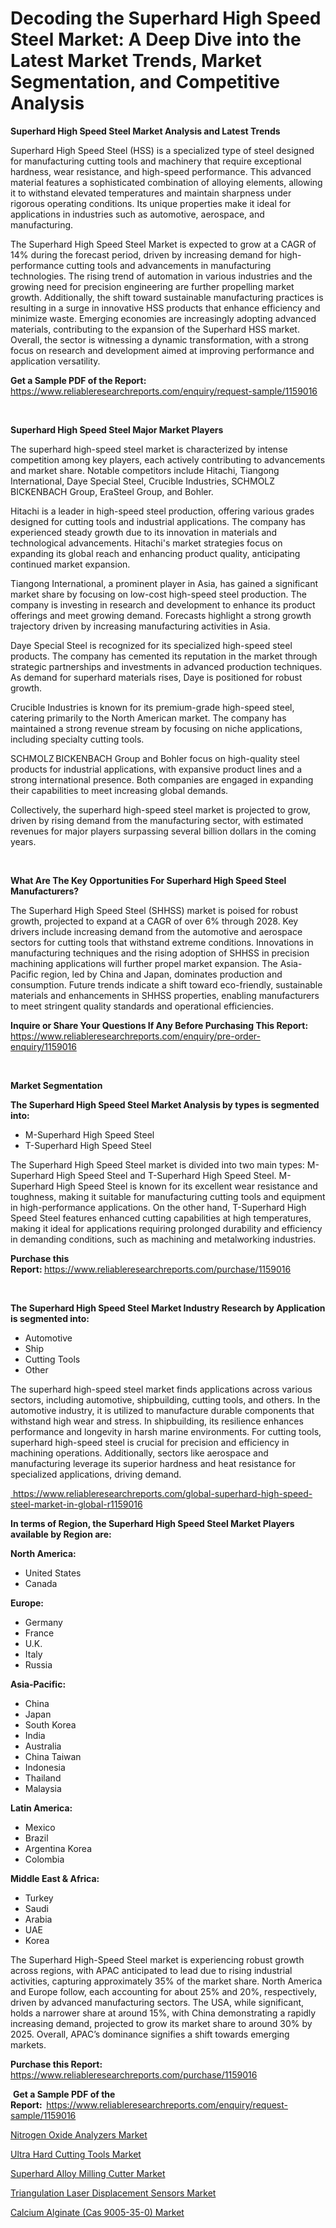 <p><h1>Decoding the Superhard High Speed Steel Market: A Deep Dive into the Latest Market Trends, Market Segmentation, and Competitive Analysis</h1></p><p><strong>Superhard High Speed Steel Market Analysis and Latest Trends</strong></p>
<p><p>Superhard High Speed Steel (HSS) is a specialized type of steel designed for manufacturing cutting tools and machinery that require exceptional hardness, wear resistance, and high-speed performance. This advanced material features a sophisticated combination of alloying elements, allowing it to withstand elevated temperatures and maintain sharpness under rigorous operating conditions. Its unique properties make it ideal for applications in industries such as automotive, aerospace, and manufacturing.</p><p>The Superhard High Speed Steel Market is expected to grow at a CAGR of 14% during the forecast period, driven by increasing demand for high-performance cutting tools and advancements in manufacturing technologies. The rising trend of automation in various industries and the growing need for precision engineering are further propelling market growth. Additionally, the shift toward sustainable manufacturing practices is resulting in a surge in innovative HSS products that enhance efficiency and minimize waste. Emerging economies are increasingly adopting advanced materials, contributing to the expansion of the Superhard HSS market. Overall, the sector is witnessing a dynamic transformation, with a strong focus on research and development aimed at improving performance and application versatility.</p></p>
<p><strong>Get a Sample PDF of the Report:&nbsp;</strong> <a href="https://www.reliableresearchreports.com/enquiry/request-sample/1159016?utm_campaign=5&utm_medium=2&utm_source=Github&utm_content=ia&utm_term=05122024&utm_id=superhard-high-speed-steel">https://www.reliableresearchreports.com/enquiry/request-sample/1159016</a></p>
<p>&nbsp;</p>
<p><strong>Superhard High Speed Steel Major Market Players</strong></p>
<p><p>The superhard high-speed steel market is characterized by intense competition among key players, each actively contributing to advancements and market share. Notable competitors include Hitachi, Tiangong International, Daye Special Steel, Crucible Industries, SCHMOLZ BICKENBACH Group, EraSteel Group, and Bohler.</p><p>Hitachi is a leader in high-speed steel production, offering various grades designed for cutting tools and industrial applications. The company has experienced steady growth due to its innovation in materials and technological advancements. Hitachi's market strategies focus on expanding its global reach and enhancing product quality, anticipating continued market expansion.</p><p>Tiangong International, a prominent player in Asia, has gained a significant market share by focusing on low-cost high-speed steel production. The company is investing in research and development to enhance its product offerings and meet growing demand. Forecasts highlight a strong growth trajectory driven by increasing manufacturing activities in Asia.</p><p>Daye Special Steel is recognized for its specialized high-speed steel products. The company has cemented its reputation in the market through strategic partnerships and investments in advanced production techniques. As demand for superhard materials rises, Daye is positioned for robust growth.</p><p>Crucible Industries is known for its premium-grade high-speed steel, catering primarily to the North American market. The company has maintained a strong revenue stream by focusing on niche applications, including specialty cutting tools. </p><p>SCHMOLZ BICKENBACH Group and Bohler focus on high-quality steel products for industrial applications, with expansive product lines and a strong international presence. Both companies are engaged in expanding their capabilities to meet increasing global demands.</p><p>Collectively, the superhard high-speed steel market is projected to grow, driven by rising demand from the manufacturing sector, with estimated revenues for major players surpassing several billion dollars in the coming years.</p></p>
<p>&nbsp;</p>
<p><strong>What Are The Key Opportunities For Superhard High Speed Steel Manufacturers?</strong></p>
<p><p>The Superhard High Speed Steel (SHHSS) market is poised for robust growth, projected to expand at a CAGR of over 6% through 2028. Key drivers include increasing demand from the automotive and aerospace sectors for cutting tools that withstand extreme conditions. Innovations in manufacturing techniques and the rising adoption of SHHSS in precision machining applications will further propel market expansion. The Asia-Pacific region, led by China and Japan, dominates production and consumption. Future trends indicate a shift toward eco-friendly, sustainable materials and enhancements in SHHSS properties, enabling manufacturers to meet stringent quality standards and operational efficiencies.</p></p>
<p><strong>Inquire or Share Your Questions If Any Before Purchasing This Report:</strong> <a href="https://www.reliableresearchreports.com/enquiry/pre-order-enquiry/1159016?utm_campaign=5&utm_medium=2&utm_source=Github&utm_content=ia&utm_term=05122024&utm_id=superhard-high-speed-steel">https://www.reliableresearchreports.com/enquiry/pre-order-enquiry/1159016</a></p>
<p>&nbsp;</p>
<p><strong>Market Segmentation</strong></p>
<p><strong>The Superhard High Speed Steel Market Analysis by types is segmented into:</strong></p>
<p><ul><li>M-Superhard High Speed Steel</li><li>T-Superhard High Speed Steel</li></ul></p>
<p><p>The Superhard High Speed Steel market is divided into two main types: M-Superhard High Speed Steel and T-Superhard High Speed Steel. M-Superhard High Speed Steel is known for its excellent wear resistance and toughness, making it suitable for manufacturing cutting tools and equipment in high-performance applications. On the other hand, T-Superhard High Speed Steel features enhanced cutting capabilities at high temperatures, making it ideal for applications requiring prolonged durability and efficiency in demanding conditions, such as machining and metalworking industries.</p></p>
<p><strong>Purchase this Report:&nbsp;</strong><a href="https://www.reliableresearchreports.com/purchase/1159016?utm_campaign=5&utm_medium=2&utm_source=Github&utm_content=ia&utm_term=05122024&utm_id=superhard-high-speed-steel">https://www.reliableresearchreports.com/purchase/1159016</a></p>
<p>&nbsp;</p>
<p><strong>The Superhard High Speed Steel Market Industry Research by Application is segmented into:</strong></p>
<p><ul><li>Automotive</li><li>Ship</li><li>Cutting Tools</li><li>Other</li></ul></p>
<p><p>The superhard high-speed steel market finds applications across various sectors, including automotive, shipbuilding, cutting tools, and others. In the automotive industry, it is utilized to manufacture durable components that withstand high wear and stress. In shipbuilding, its resilience enhances performance and longevity in harsh marine environments. For cutting tools, superhard high-speed steel is crucial for precision and efficiency in machining operations. Additionally, sectors like aerospace and manufacturing leverage its superior hardness and heat resistance for specialized applications, driving demand.</p></p>
<p><a href="https://www.reliableresearchreports.com/global-superhard-high-speed-steel-market-in-global-r1159016?utm_campaign=5&utm_medium=2&utm_source=Github&utm_content=ia&utm_term=05122024&utm_id=superhard-high-speed-steel">&nbsp;https://www.reliableresearchreports.com/global-superhard-high-speed-steel-market-in-global-r1159016</a></p>
<p><strong>In terms of Region, the Superhard High Speed Steel Market Players available by Region are:</strong></p>
<p>
    <p> <strong> North America: </strong>
        <ul>
            <li>United States</li>
            <li>Canada</li>
        </ul>
        </p> 
    <p> <strong> Europe: </strong>
        <ul>
            <li>Germany</li>
            <li>France</li>
            <li>U.K.</li>
            <li>Italy</li>
            <li>Russia</li>
        </ul>
        </p> 
    <p> <strong> Asia-Pacific: </strong>
        <ul>
            <li>China</li>
            <li>Japan</li>
            <li>South Korea</li>
            <li>India</li>
            <li>Australia</li>
            <li>China Taiwan</li>
            <li>Indonesia</li>
            <li>Thailand</li>
            <li>Malaysia</li>
        </ul>
        </p> 
    <p> <strong> Latin America: </strong>
        <ul>
            <li>Mexico</li>
            <li>Brazil</li>
            <li>Argentina Korea</li>
            <li>Colombia</li>
        </ul>
        </p> 
    <p> <strong> Middle East & Africa: </strong>
        <ul>
            <li>Turkey</li>
            <li>Saudi</li>
            <li>Arabia</li>
            <li>UAE</li>
            <li>Korea</li>
        </ul>
    </p>
    </p>
<p><p>The Superhard High-Speed Steel market is experiencing robust growth across regions, with APAC anticipated to lead due to rising industrial activities, capturing approximately 35% of the market share. North America and Europe follow, each accounting for about 25% and 20%, respectively, driven by advanced manufacturing sectors. The USA, while significant, holds a narrower share at around 15%, with China demonstrating a rapidly increasing demand, projected to grow its market share to around 30% by 2025. Overall, APAC’s dominance signifies a shift towards emerging markets.</p></p>
<p><strong>Purchase this Report: </strong><a href="https://www.reliableresearchreports.com/purchase/1159016?utm_campaign=5&utm_medium=2&utm_source=Github&utm_content=ia&utm_term=05122024&utm_id=superhard-high-speed-steel">https://www.reliableresearchreports.com/purchase/1159016</a></p>
<p>&nbsp;<strong>Get a Sample PDF of the Report:&nbsp;&nbsp;</strong><a href="https://www.reliableresearchreports.com/enquiry/request-sample/1159016?utm_campaign=5&utm_medium=2&utm_source=Github&utm_content=ia&utm_term=05122024&utm_id=superhard-high-speed-steel">https://www.reliableresearchreports.com/enquiry/request-sample/1159016</a></p>
<p><strong></strong></p>
<p><p><a href="https://github.com/lylyparadise/Market-Research-Report-List-5/blob/main/nitrogen-oxide-analyzers-market.md?utm_campaign=5&utm_medium=2&utm_source=Github&utm_content=ia&utm_term=05122024&utm_id=superhard-high-speed-steel">Nitrogen Oxide Analyzers Market</a></p><p><a href="https://issuu.com/reportprime-2/docs/ultra-hard-cutting-tools-market-size-2030.pptx?utm_campaign=5&utm_medium=2&utm_source=Github&utm_content=ia&utm_term=05122024&utm_id=superhard-high-speed-steel">Ultra Hard Cutting Tools Market</a></p><p><a href="https://issuu.com/reportprime-2/docs/superhard-alloy-milling-cutter-market-size-2030.pp?utm_campaign=5&utm_medium=2&utm_source=Github&utm_content=ia&utm_term=05122024&utm_id=superhard-high-speed-steel">Superhard Alloy Milling Cutter Market</a></p><p><a href="https://www.linkedin.com/pulse/future-growth-triangulation-laser-displacement-sensors-market-rmwhf?utm_campaign=5&utm_medium=2&utm_source=Github&utm_content=ia&utm_term=05122024&utm_id=superhard-high-speed-steel">Triangulation Laser Displacement Sensors Market</a></p><p><a href="https://github.com/GroverBarry/Market-Research-Report-List-7/blob/main/calcium-alginate-cas-9005-35-0-market.md?utm_campaign=5&utm_medium=2&utm_source=Github&utm_content=ia&utm_term=05122024&utm_id=superhard-high-speed-steel">Calcium Alginate (Cas 9005-35-0) Market</a></p></p>